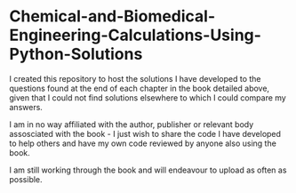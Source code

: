 # Chemical-and-Biomedical-Engineering-Calculations-Using-Python-Solutions

I created this repository to host the solutions I have developed to the questions found  at the end of each chapter in the book detailed above, given that I could not find solutions elsewhere to which I could compare my answers.

I am in no way affiliated with the author, publisher or relevant body assosciated with the book - I just wish to share the code I have developed to help others and have my own code reviewed by anyone also using the book.

I am still working through the book and will endeavour to upload as often as possible.

